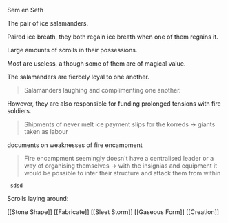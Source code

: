 Sem en Seth

The pair of ice salamanders.

Paired ice breath, they both regain ice breath when one of them regains it.

Large amounts of scrolls in their possessions.

Most are useless, although some of them are of magical value.

The salamanders are fiercely loyal to one another.
>Salamanders laughing and complimenting one another.

However, they are also responsible for funding prolonged tensions with fire soldiers.
>Shipments of never melt ice
>payment slips for the korreds -> giants taken as labour

documents on weaknesses of fire encampment
> Fire encampment seemingly doesn't have a centralised leader or a way of organising themselves 
> -> with the insignias and equipment it would be possible to inter their structure and attack them from within

` sdsd`

Scrolls laying around:

[[Stone Shape]]
[[Fabricate]]
[[Sleet Storm]]
[[Gaseous Form]]
[[Creation]]
